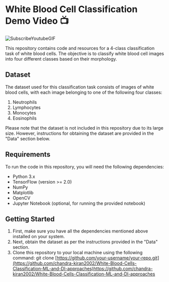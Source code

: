 # White Blood Cell Classification Demo Video 📺

![![SubscribeYoutubeGIF](https://github.com/chandra-kiran2002/White-Blood-Cells-Classification-ML-and-Dl-approaches/assets/90372447/564748e2-81d2-4d45-998b-c847e6450420)
](https://www.youtube.com/watch?v=1NqH9XWJdNA)

This repository contains code and resources for a 4-class classification task of white blood cells. The objective is to classify white blood cell images into four different classes based on their morphology.

## Dataset
The dataset used for this classification task consists of images of white blood cells, with each image belonging to one of the following four classes:

1. Neutrophils
2. Lymphocytes
3. Monocytes
4. Eosinophils

Please note that the dataset is not included in this repository due to its large size. However, instructions for obtaining the dataset are provided in the "Data" section below.

## Requirements
To run the code in this repository, you will need the following dependencies:

- Python 3.x
- TensorFlow (version >= 2.0)
- NumPy
- Matplotlib
- OpenCV
- Jupyter Notebook (optional, for running the provided notebook)

## Getting Started
1. First, make sure you have all the dependencies mentioned above installed on your system.
2. Next, obtain the dataset as per the instructions provided in the "Data" section.
3. Clone this repository to your local machine using the following command:
git clone [https://github.com/your-username/your-repo.git](https://github.com/chandra-kiran2002/White-Blood-Cells-Classification-ML-and-Dl-approaches)https://github.com/chandra-kiran2002/White-Blood-Cells-Classification-ML-and-Dl-approaches

